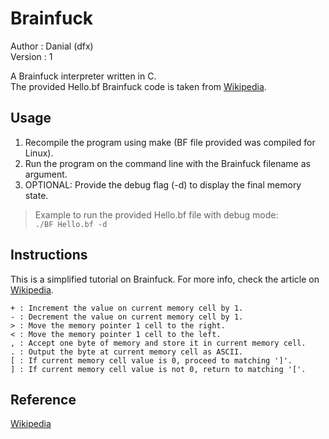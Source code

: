 # Brainfuck
Author  : Danial (dfx)  
Version : 1  

A Brainfuck interpreter written in C.  
The provided Hello.bf Brainfuck code is taken from [Wikipedia](##Reference).

## Usage

1. Recompile the program using make (BF file provided was compiled for Linux).
2. Run the program on the command line with the Brainfuck filename as argument.
3. OPTIONAL: Provide the debug flag (-d) to display the final memory state.  

> Example to run the provided Hello.bf file with debug mode:  
  ```./BF Hello.bf -d```

## Instructions

This is a simplified tutorial on Brainfuck. For more info, check the article
on [Wikipedia](##Reference).

```
+ : Increment the value on current memory cell by 1.  
- : Decrement the value on current memory cell by 1.  
> : Move the memory pointer 1 cell to the right.  
< : Move the memory pointer 1 cell to the left.  
, : Accept one byte of memory and store it in current memory cell.  
. : Output the byte at current memory cell as ASCII.  
[ : If current memory cell value is 0, proceed to matching ']'.  
] : If current memory cell value is not 0, return to matching '['.  
```

## Reference

[Wikipedia](https://en.m.wikipedia.org/wiki/Brainfuck)
